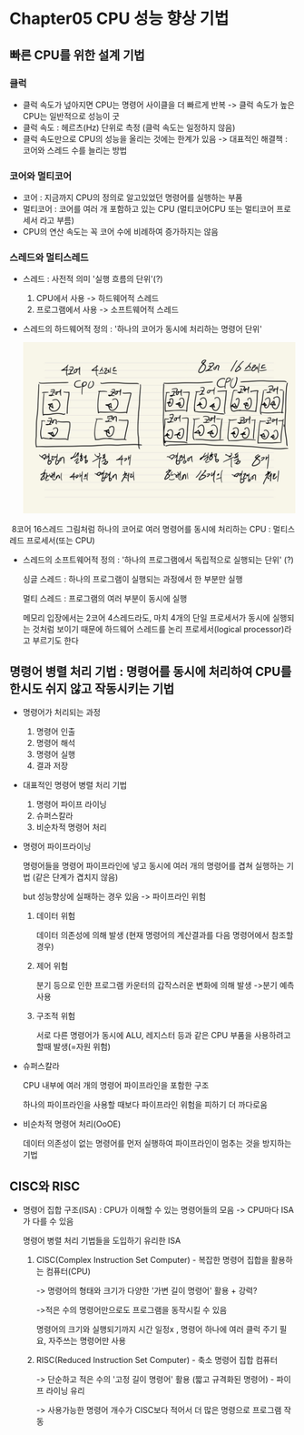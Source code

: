 # Chapter05 CPU 성능 향상 기법

## 빠른 CPU를 위한 설계 기법

### 클럭

- 클럭 속도가 넢아지면 CPU는 명령어 사이클을 더 빠르게 반복 -> 클럭 속도가 높은 CPU는 일반적으로 성능이 굿
- 클럭 속도 : 헤르츠(Hz) 단위로 측정 (클럭 속도는 일정하지 않음)
- 클럭 속도만으로 CPU의 성능을 올리는 것에는 한계가 있음 -> 대표적인 해결책 : 코어와 스레드 수를 늘리는 방법

### 코어와 멀티코어

- 코어 : 지금까지 CPU의 정의로 알고있었던 명령어를 실행하는 부품
- 멀티코어 : 코어를 여러 개 포함하고 있는 CPU (멀티코어CPU 또는 멀티코어 프로세서 라고 부름)
- CPU의 연산 속도는 꼭 코어 수에 비례하여 증가하지는 않음

### 스레드와 멀티스레드

- 스레드 : 사전적 의미 '실행 흐름의 단위'(?)

  1.    CPU에서 사용         -> 하드웨어적 스레드
  2.    프로그램에서 사용    -> 소프트웨어적 스레드

- 스레드의 하드웨어적 정의 : '하나의 코어가 동시에 처리하는 명령어 단위'

  <img src = "https://github.com/mingyu2157/computer-architecture/blob/main/%EC%BD%94%EC%96%B4%20%EC%8A%A4%EB%A0%88%EB%93%9C.jpg?raw=true">

​				8코어 16스레드 그림처럼 하나의 코어로 여러 명령어를 동시에 처리하는 CPU : 멀티스레드 프로세서(또는 CPU)

- 스레드의 소프트웨어적 정의 : '하나의 프로그램에서 독립적으로 실행되는 단위' (?)

  싱글 스레드 : 하나의 프로그램이 실행되는 과정에서 한 부분만 실행

  멀티 스레드 : 프로그램의 여러 부분이 동시에 실행

   

  메모리 입장에서는 2코어 4스레드라도, 마치 4개의 단일 프로세서가 동시에 실행되는 것처럼 보이기 때문에 하드웨어 스레드를 논리 프로세서(logical processor)라고 부르기도 한다

  

## 명령어 병렬 처리 기법 : 명령어를 동시에 처리하여 CPU를 한시도 쉬지 않고 작동시키는 기법

- 명령어가 처리되는 과정
  1. 명령어 인출
  2. 명령어 해석
  3. 명령어 실행
  4. 결과 저장

- 대표적인 명령어 병렬 처리 기법

  1. 명령어 파이프 라이닝
  2. 슈퍼스칼라
  3. 비순차적 명령어 처리

- 명령어 파이프라이닝

  명령어들을 명령어 파이프라인에 넣고 동시에 여러 개의 명령어를 겹쳐 실행하는 기법 (같은 단계가 겹치지 않음)

  but 성능향상에 실패하는 경우 있음 -> 파이프라인 위험

  1. 데이터 위험

     데이터 의존성에 의해 발생  (현재 명령어의 계산결과를 다음 명령어에서 참조할 경우)

  2. 제어 위험

     분기 등으로 인한 프로그램 카운터의 갑작스러운 변화에 의해 발생 ->분기 예측 사용

  3. 구조적 위험

     서로 다른 명령어가 동시에 ALU, 레지스터 등과 같은 CPU 부품을 사용하려고 할때 발생(=자원 위험)

- 슈퍼스칼라

  CPU 내부에 여러 개의 명령어 파이프라인을 포함한 구조

  하나의 파이프라인을 사용할 때보다 파이프라인 위험을 피하기 더 까다로움

- 비순차적 명령어 처리(OoOE)

  데이터 의존성이 없는 명령어를 먼저 실행하여 파이프라인이 멈추는 것을 방지하는 기법

## CISC와 RISC

- 명령어 집합 구조(ISA) : CPU가 이해할 수 있는 명령어들의 모음 -> CPU마다 ISA가 다를 수 있음

  명령어 병렬 처리 기법들을 도입하기 유리한 ISA

  1. CISC(Complex Instruction Set Computer) - 복잡한 명령어 집합을 활용하는 컴퓨터(CPU)

     -> 명령어의 형태와 크기가 다양한 '가변 길이 명령어' 활용 + 강력?

     ->적은 수의 명령어만으로도 프로그램을 동작시킬 수 있음

     명령어의 크기와 실행되기까지 시간 일정x , 명령어 하나에 여러 클럭 주기 필요, 자주쓰는 명령어만 사용

  2. RISC(Reduced Instruction Set Computer) - 축소 명령어 집합 컴퓨터

     -> 단순하고 적은 수의 '고정 길이 명령어' 활용 (짧고 규격화된 명령어) - 파이프 라이닝 유리

     -> 사용가능한 명령어 개수가 CISC보다 적어서 더 많은 명령으로 프로그램 작동
